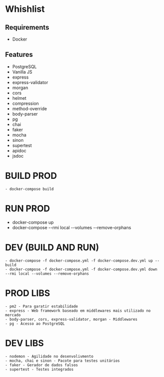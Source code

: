 # Whishlist

## Requirements
 - Docker

## Features
 - PostgreSQL
 - Vanilla JS
 - express
 - express-validator
 - morgan
 - cors
 - helmet
 - compression
 - method-override
 - body-parser
 - pg
 - chai
 - faker
 - mocha
 - sinon
 - supertest
 - apidoc
 - jsdoc

# BUILD PROD
    - docker-compose build

# RUN PROD
 - docker-compose up
 - docker-compose --rmi local --volumes --remove-orphans

# DEV (BUILD AND RUN)
    - docker-compose -f docker-compose.yml -f docker-compose.dev.yml up --build
    - docker-compose -f docker-compose.yml -f docker-compose.dev.yml down --rmi local --volumes --remove-orphans

# PROD LIBS
    - pm2 - Para garatir estabilidade
    - express - Web framework baseado em middlewares mais utilizado no mercado
    - body-parser, cors, express-validator, morgan - Middlewares
    - pg - Acesso ao PostgreSQL

# DEV LIBS
    - nodemon - Agilidade no desenvolivmento
    - mocha, chai e sinon - Pacote para testes unitários
    - faker - Gerador de dados falsos
    - supertest - Testes integrados
